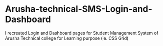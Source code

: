 # Arusha-technical-SMS-Login-and-Dashboard
I recreated Login and Dashboard pages for Student Management System of Arusha Technical college for Learning purpose (ie. CSS Grid)
